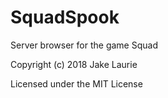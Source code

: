 # SquadSpook
Server browser for the game Squad


Copyright (c) 2018 Jake Laurie

Licensed under the MIT License
